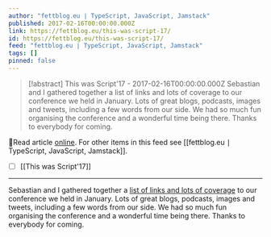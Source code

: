 ```yaml
---
author: "fettblog․eu ∣ TypeScript, JavaScript, Jamstack"
published: 2017-02-16T00:00:00.000Z
link: https://fettblog.eu/this-was-script-17/
id: https://fettblog.eu/this-was-script-17/
feed: "fettblog․eu ∣ TypeScript, JavaScript, Jamstack"
tags: []
pinned: false
---
```

> [!abstract] This was Script'17 - 2017-02-16T00:00:00.000Z
> Sebastian and I gathered together a list of links and lots of coverage to our conference we held in January. Lots of great blogs, podcasts, images and tweets, including a few words from our side. We had so much fun organising the conference and a wonderful time being there. Thanks to everybody for coming.

🔗Read article [online](https://fettblog.eu/this-was-script-17/). For other items in this feed see [[fettblog․eu ∣ TypeScript, JavaScript, Jamstack]].

- [ ] [[This was Script'17]]
- - -
Sebastian and I gathered together a [list of links and lots of coverage](https://scriptconf.org/blog/script17-roundup) to our conference we held in January. Lots of great blogs, podcasts, images and tweets, including a few words from our side. We had so much fun organising the conference and a wonderful time being there. Thanks to everybody for coming.
